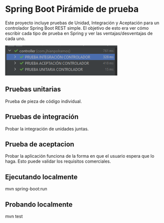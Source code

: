 # Spring Boot Pirámide de prueba


Este proyecto incluye pruebas de Unidad, Integración y Aceptación para un controlador Spring Boot REST simple.
El objetivo de esto era ver cómo escribir cada tipo de prueba en Spring y ver las ventajas/desventajas de cada uno.

![](test.png)

## Pruebas unitarias
Prueba de pieza de código individual.

## Pruebas de integración
Probar la integración de unidades juntas.

## Prueba de aceptacion
Probar la aplicación funciona de la forma en que el usuario espera que lo haga. Esto puede validar los requisitos comerciales.

## Ejecutando localmente
mvn spring-boot:run

## Probando localmente
mvn test
